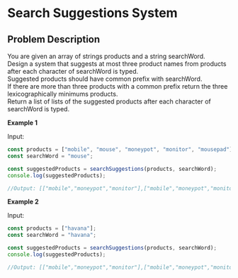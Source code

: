 # Search Suggestions System

## Problem Description
You are given an array of strings products and a string searchWord.  
Design a system that suggests at most three product names from products after each character of searchWord is typed.  
Suggested products should have common prefix with searchWord.  
If there are more than three products with a common prefix return the three lexicographically minimums products.  
Return a list of lists of the suggested products after each character of searchWord is typed.  

**Example 1**

Input:
```js
const products = ["mobile", "mouse", "moneypot", "monitor", "mousepad"];
const searchWord = "mouse";

const suggestedProducts = searchSuggestions(products, searchWord);
console.log(suggestedProducts);

//Output: [["mobile","moneypot","monitor"],["mobile","moneypot","monitor"],["mouse","mousepad"],["mouse","mousepad"],["mouse","mousepad"]]
```

**Example 2**

Input:
```js
const products = ["havana"];
const searchWord = "havana";

const suggestedProducts = searchSuggestions(products, searchWord);
console.log(suggestedProducts);

//Output: [["mobile","moneypot","monitor"],["mobile","moneypot","monitor"],["mouse","mousepad"],["mouse","mousepad"],["mouse","mousepad"]]
```

